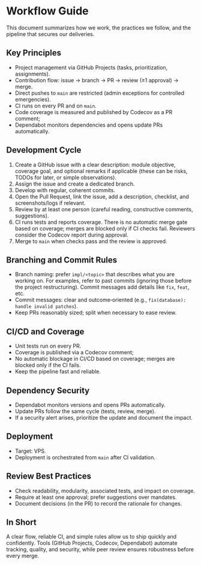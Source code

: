 # Workflow Guide

This document summarizes how we work, the practices we follow, and the pipeline that secures our deliveries.

## Key Principles

- Project management via GitHub Projects (tasks, prioritization, assignments).
- Contribution flow: issue → branch → PR → review (≥1 approval) → merge.
- Direct pushes to `main` are restricted (admin exceptions for controlled emergencies).
- CI runs on every PR and on `main`.
- Code coverage is measured and published by Codecov as a PR comment;
- Dependabot monitors dependencies and opens update PRs automatically.

## Development Cycle

1. Create a GitHub issue with a clear description: module objective, coverage goal, and optional remarks if applicable (these can be risks, TODOs for later, or simple observations).
2. Assign the issue and create a dedicated branch.
3. Develop with regular, coherent commits.
4. Open the Pull Request, link the issue, add a description, checklist, and screenshots/logs if relevant.
5. Review by at least one person (careful reading, constructive comments, suggestions).
6. CI runs tests and reports coverage. There is no automatic merge gate based on coverage; merges are blocked only if CI checks fail. Reviewers consider the Codecov report during approval.
7. Merge to `main` when checks pass and the review is approved.

## Branching and Commit Rules

- Branch naming: prefer `impl/<topic>` that describes what you are working on. For examples, refer to past commits (ignoring those before the project restructuring). Commit messages add details like `fix`, `feat`, etc.
- Commit messages: clear and outcome‑oriented (e.g., `fix(database): handle invalid patches`).
- Keep PRs reasonably sized; split when necessary to ease review.

## CI/CD and Coverage

- Unit tests run on every PR.
- Coverage is published via a Codecov comment;
- No automatic blockage in CI/CD based on coverage; merges are blocked only if the CI fails.
- Keep the pipeline fast and reliable.

## Dependency Security

- Dependabot monitors versions and opens PRs automatically.
- Update PRs follow the same cycle (tests, review, merge).
- If a security alert arises, prioritize the update and document the impact.

## Deployment

- Target: VPS.
- Deployment is orchestrated from `main` after CI validation.

## Review Best Practices

- Check readability, modularity, associated tests, and impact on coverage.
- Require at least one approval; prefer suggestions over mandates.
- Document decisions (in the PR) to record the rationale for changes.

## In Short

A clear flow, reliable CI, and simple rules allow us to ship quickly and confidently. Tools (GitHub Projects, Codecov, Dependabot) automate tracking, quality, and security, while peer review ensures robustness before every merge.

